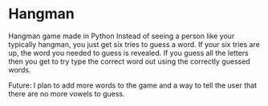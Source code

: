 # Hangman
Hangman game made in Python
 Instead of seeing a person like your typically hangman, you just get six tries to guess a word.
 If your six tries are up, the word you needed to guess is revealed.
 If you guess all the letters then you get to try type the correct word out using the correctly guessed words.

 Future:
 I plan to add more words to the game and a way to tell the user that there are no more vowels to guess.
